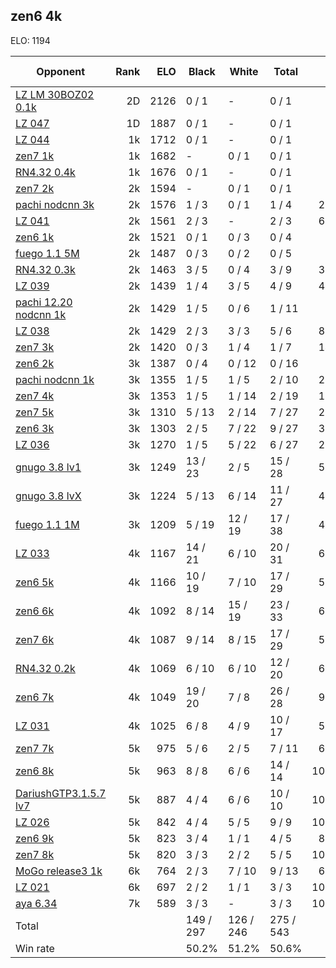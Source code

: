 ## zen6 4k ##

ELO: 1194

Opponent | Rank | ELO | Black | White | Total | Win rate
---------|-----:|----:|-------|-------|-------|-------:
[LZ LM 30BOZ02 0.1k](LZ%20LM%2030BOZ02%200.1k.md) | 2D | 2126 | 0 / 1 | - | 0 / 1 | 0.0%
[LZ 047](LZ%20047.md) | 1D | 1887 | 0 / 1 | - | 0 / 1 | 0.0%
[LZ 044](LZ%20044.md) | 1k | 1712 | 0 / 1 | - | 0 / 1 | 0.0%
[zen7 1k](zen7%201k.md) | 1k | 1682 | - | 0 / 1 | 0 / 1 | 0.0%
[RN4.32 0.4k](RN4.32%200.4k.md) | 1k | 1676 | 0 / 1 | - | 0 / 1 | 0.0%
[zen7 2k](zen7%202k.md) | 2k | 1594 | - | 0 / 1 | 0 / 1 | 0.0%
[pachi nodcnn 3k](pachi%20nodcnn%203k.md) | 2k | 1576 | 1 / 3 | 0 / 1 | 1 / 4 | 25.0%
[LZ 041](LZ%20041.md) | 2k | 1561 | 2 / 3 | - | 2 / 3 | 66.7%
[zen6 1k](zen6%201k.md) | 2k | 1521 | 0 / 1 | 0 / 3 | 0 / 4 | 0.0%
[fuego 1.1 5M](fuego%201.1%205M.md) | 2k | 1487 | 0 / 3 | 0 / 2 | 0 / 5 | 0.0%
[RN4.32 0.3k](RN4.32%200.3k.md) | 2k | 1463 | 3 / 5 | 0 / 4 | 3 / 9 | 33.3%
[LZ 039](LZ%20039.md) | 2k | 1439 | 1 / 4 | 3 / 5 | 4 / 9 | 44.4%
[pachi 12.20 nodcnn 1k](pachi%2012.20%20nodcnn%201k.md) | 2k | 1429 | 1 / 5 | 0 / 6 | 1 / 11 | 9.1%
[LZ 038](LZ%20038.md) | 2k | 1429 | 2 / 3 | 3 / 3 | 5 / 6 | 83.3%
[zen7 3k](zen7%203k.md) | 2k | 1420 | 0 / 3 | 1 / 4 | 1 / 7 | 14.3%
[zen6 2k](zen6%202k.md) | 3k | 1387 | 0 / 4 | 0 / 12 | 0 / 16 | 0.0%
[pachi nodcnn 1k](pachi%20nodcnn%201k.md) | 3k | 1355 | 1 / 5 | 1 / 5 | 2 / 10 | 20.0%
[zen7 4k](zen7%204k.md) | 3k | 1353 | 1 / 5 | 1 / 14 | 2 / 19 | 10.5%
[zen7 5k](zen7%205k.md) | 3k | 1310 | 5 / 13 | 2 / 14 | 7 / 27 | 25.9%
[zen6 3k](zen6%203k.md) | 3k | 1303 | 2 / 5 | 7 / 22 | 9 / 27 | 33.3%
[LZ 036](LZ%20036.md) | 3k | 1270 | 1 / 5 | 5 / 22 | 6 / 27 | 22.2%
[gnugo 3.8 lv1](gnugo%203.8%20lv1.md) | 3k | 1249 | 13 / 23 | 2 / 5 | 15 / 28 | 53.6%
[gnugo 3.8 lvX](gnugo%203.8%20lvX.md) | 3k | 1224 | 5 / 13 | 6 / 14 | 11 / 27 | 40.7%
[fuego 1.1 1M](fuego%201.1%201M.md) | 3k | 1209 | 5 / 19 | 12 / 19 | 17 / 38 | 44.7%
[LZ 033](LZ%20033.md) | 4k | 1167 | 14 / 21 | 6 / 10 | 20 / 31 | 64.5%
[zen6 5k](zen6%205k.md) | 4k | 1166 | 10 / 19 | 7 / 10 | 17 / 29 | 58.6%
[zen6 6k](zen6%206k.md) | 4k | 1092 | 8 / 14 | 15 / 19 | 23 / 33 | 69.7%
[zen7 6k](zen7%206k.md) | 4k | 1087 | 9 / 14 | 8 / 15 | 17 / 29 | 58.6%
[RN4.32 0.2k](RN4.32%200.2k.md) | 4k | 1069 | 6 / 10 | 6 / 10 | 12 / 20 | 60.0%
[zen6 7k](zen6%207k.md) | 4k | 1049 | 19 / 20 | 7 / 8 | 26 / 28 | 92.9%
[LZ 031](LZ%20031.md) | 4k | 1025 | 6 / 8 | 4 / 9 | 10 / 17 | 58.8%
[zen7 7k](zen7%207k.md) | 5k | 975 | 5 / 6 | 2 / 5 | 7 / 11 | 63.6%
[zen6 8k](zen6%208k.md) | 5k | 963 | 8 / 8 | 6 / 6 | 14 / 14 | 100.0%
[DariushGTP3.1.5.7 lv7](DariushGTP3.1.5.7%20lv7.md) | 5k | 887 | 4 / 4 | 6 / 6 | 10 / 10 | 100.0%
[LZ 026](LZ%20026.md) | 5k | 842 | 4 / 4 | 5 / 5 | 9 / 9 | 100.0%
[zen6 9k](zen6%209k.md) | 5k | 823 | 3 / 4 | 1 / 1 | 4 / 5 | 80.0%
[zen7 8k](zen7%208k.md) | 5k | 820 | 3 / 3 | 2 / 2 | 5 / 5 | 100.0%
[MoGo release3 1k](MoGo%20release3%201k.md) | 6k | 764 | 2 / 3 | 7 / 10 | 9 / 13 | 69.2%
[LZ 021](LZ%20021.md) | 6k | 697 | 2 / 2 | 1 / 1 | 3 / 3 | 100.0%
[aya 6.34](aya%206.34.md) | 7k | 589 | 3 / 3 | - | 3 / 3 | 100.0%
Total | | | 149 / 297 | 126 / 246 | 275 / 543 | 
Win rate| | | 50.2% | 51.2% | 50.6% | 
